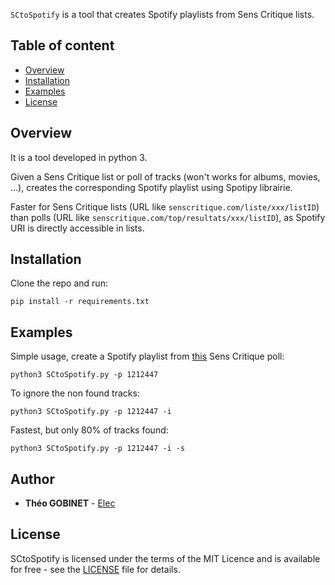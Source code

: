 `SCtoSpotify` is a tool that creates Spotify playlists from Sens Critique lists.

## Table of content

- [Overview](#Overview)
- [Installation](#Installation)
- [Examples](#Authors)
- [License](#License)

## Overview
It is a tool developed in python 3.

Given a Sens Critique list or poll of tracks (won't works for albums, movies, ...), creates the corresponding Spotify playlist using Spotipy librairie.

Faster for Sens Critique lists (URL like `senscritique.com/liste/xxx/listID`) than polls (URL like `senscritique.com/top/resultats/xxx/listID`), as Spotify URI is directly accessible in lists.

## Installation

Clone the repo and run:

```
pip install -r requirements.txt 
```

## Examples

Simple usage, create a Spotify playlist from [this](https://www.senscritique.com/top/resultats/Les_meilleurs_morceaux_de_2016/1212447) Sens Critique poll:
```
python3 SCtoSpotify.py -p 1212447
```

To ignore the non found tracks:
```
python3 SCtoSpotify.py -p 1212447 -i
```
Fastest, but only 80% of tracks found:
```
python3 SCtoSpotify.py -p 1212447 -i -s
```



## Author
* **Théo GOBINET** - [Elec](https://github.com/theogobinet)
## License
SCtoSpotify is licensed under the terms of the MIT Licence 
and is available for free - see the [LICENSE](https://github.com/theogobinet/Renamer/blob/main/LICENSE) file for details.
